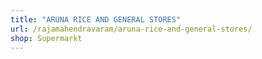 ```yaml
---
title: "ARUNA RICE AND GENERAL STORES"
url: /rajamahendravaram/aruna-rice-and-general-stores/
shop: Supermarkt
---
```

